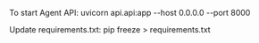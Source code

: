 To start Agent API: uvicorn api.api:app --host 0.0.0.0 --port 8000

Update requirements.txt: pip freeze > requirements.txt